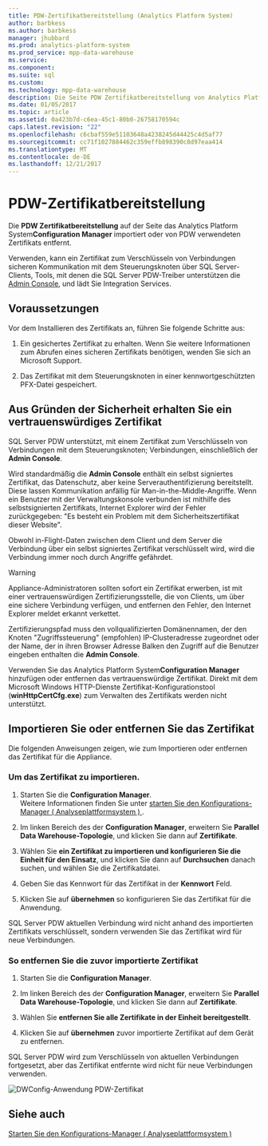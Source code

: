 ```yaml
---
title: PDW-Zertifikatbereitstellung (Analytics Platform System)
author: barbkess
ms.author: barbkess
manager: jhubbard
ms.prod: analytics-platform-system
ms.prod_service: mpp-data-warehouse
ms.service: 
ms.component: 
ms.suite: sql
ms.custom: 
ms.technology: mpp-data-warehouse
description: Die Seite PDW Zertifikatbereitstellung von Analytics Platform System Configuration Manager importiert oder von PDW verwendeten Zertifikats entfernt.
ms.date: 01/05/2017
ms.topic: article
ms.assetid: 0a423b7d-c6ea-45c1-80b0-26758170594c
caps.latest.revision: "22"
ms.openlocfilehash: c6cbaf559e51103648a4238245d44425c4d5af77
ms.sourcegitcommit: cc71f1027884462c359effb898390c8d97eaa414
ms.translationtype: MT
ms.contentlocale: de-DE
ms.lasthandoff: 12/21/2017
---
```

# <a name="pdw-certificate-provisioning"></a>PDW-Zertifikatbereitstellung
Die **PDW Zertifikatbereitstellung** auf der Seite das Analytics Platform System**Configuration Manager** importiert oder von PDW verwendeten Zertifikats entfernt. 

Verwenden, kann ein Zertifikat zum Verschlüsseln von Verbindungen sicheren Kommunikation mit dem Steuerungsknoten über SQL Server-Clients, Tools, mit denen die SQL Server PDW-Treiber unterstützen die [Admin Console](monitor-the-appliance-by-using-the-admin-console.md), und lädt Sie Integration Services. 
  
## <a name="prerequisites"></a>Voraussetzungen  
Vor dem Installieren des Zertifikats an, führen Sie folgende Schritte aus:  
  
1.  Ein gesichertes Zertifikat zu erhalten. Wenn Sie weitere Informationen zum Abrufen eines sicheren Zertifikats benötigen, wenden Sie sich an Microsoft Support.  
  
2.  Das Zertifikat mit dem Steuerungsknoten in einer kennwortgeschützten PFX-Datei gespeichert.  
  
## <a name="for-security-reasons-obtain-a-trusted-certificate"></a>Aus Gründen der Sicherheit erhalten Sie ein vertrauenswürdiges Zertifikat  
SQL Server PDW unterstützt, mit einem Zertifikat zum Verschlüsseln von Verbindungen mit dem Steuerungsknoten; Verbindungen, einschließlich der **Admin Console**.  
  
Wird standardmäßig die **Admin Console** enthält ein selbst signiertes Zertifikat, das Datenschutz, aber keine Serverauthentifizierung bereitstellt. Diese lassen Kommunikation anfällig für Man-in-the-Middle-Angriffe. Wenn ein Benutzer mit der Verwaltungskonsole verbunden ist mithilfe des selbstsignierten Zertifikats, Internet Explorer wird der Fehler zurückgegeben: "Es besteht ein Problem mit dem Sicherheitszertifikat dieser Website".  
  
Obwohl in-Flight-Daten zwischen dem Client und dem Server die Verbindung über ein selbst signiertes Zertifikat verschlüsselt wird, wird die Verbindung immer noch durch Angriffe gefährdet.  
  
> [!WARNING]  
> Appliance-Administratoren sollten sofort ein Zertifikat erwerben, ist mit einer vertrauenswürdigen Zertifizierungsstelle, die von Clients, um über eine sichere Verbindung verfügen, und entfernen den Fehler, den Internet Explorer meldet erkannt verkettet.  
  
Zertifizierungspfad muss den vollqualifizierten Domänennamen, der den Knoten "Zugriffssteuerung" (empfohlen) IP-Clusteradresse zugeordnet oder der Name, der in ihren Browser Adresse Balken den Zugriff auf die Benutzer eingeben enthalten die **Admin Console**.  
  
Verwenden Sie das Analytics Platform System**Configuration Manager** hinzufügen oder entfernen das vertrauenswürdige Zertifikat. Direkt mit dem Microsoft Windows HTTP-Dienste Zertifikat-Konfigurationstool (**winHttpCertCfg.exe**) zum Verwalten des Zertifikats werden nicht unterstützt.  
  
## <a name="import-or-remove-the-certificate"></a>Importieren Sie oder entfernen Sie das Zertifikat  
Die folgenden Anweisungen zeigen, wie zum Importieren oder entfernen das Zertifikat für die Appliance.  
  
### <a name="to-import-the-certificate"></a>Um das Zertifikat zu importieren.  
  
1.  Starten Sie die **Configuration Manager**.  
Weitere Informationen finden Sie unter [starten Sie den Konfigurations-Manager &#40; Analyseplattformsystem &#41; ](launch-the-configuration-manager.md).  

2.  Im linken Bereich des der **Configuration Manager**, erweitern Sie **Parallel Data Warehouse-Topologie**, und klicken Sie dann auf **Zertifikate**.  
  
3.  Wählen Sie **ein Zertifikat zu importieren und konfigurieren Sie die Einheit für den Einsatz**, und klicken Sie dann auf **Durchsuchen** danach suchen, und wählen Sie die Zertifikatdatei.  
  
4.  Geben Sie das Kennwort für das Zertifikat in der **Kennwort** Feld.  
  
5.  Klicken Sie auf **übernehmen** so konfigurieren Sie das Zertifikat für die Anwendung.  
  
SQL Server PDW aktuellen Verbindung wird nicht anhand des importierten Zertifikats verschlüsselt, sondern verwenden Sie das Zertifikat wird für neue Verbindungen.  
  
### <a name="to-remove-the-previously-imported-certificate"></a>So entfernen Sie die zuvor importierte Zertifikat  
  
1.  Starten Sie die **Configuration Manager**. 

<!-- MISSING LINKS
For more information, see [Launch the Configuration Manager &#40;Analytics Platform System&#41;](launch-the-configuration-manager-analytics-platform-system.md).  
-->
  
2.  Im linken Bereich des der **Configuration Manager**, erweitern Sie **Parallel Data Warehouse-Topologie**, und klicken Sie dann auf **Zertifikate**.  
  
3.  Wählen Sie **entfernen Sie alle Zertifikate in der Einheit bereitgestellt**.  
  
4.  Klicken Sie auf **übernehmen** zuvor importierte Zertifikat auf dem Gerät zu entfernen.  
  
SQL Server PDW wird zum Verschlüsseln von aktuellen Verbindungen fortgesetzt, aber das Zertifikat entfernte wird nicht für neue Verbindungen verwenden.  
  
![DWConfig-Anwendung PDW-Zertifikat](media/dwconfig-appl-pdw-cert.png "DWConfig Appliance PDW-Zertifikat")  
  
## <a name="see-also"></a>Siehe auch  
[Starten Sie den Konfigurations-Manager &#40; Analyseplattformsystem &#41;](launch-the-configuration-manager.md)  

